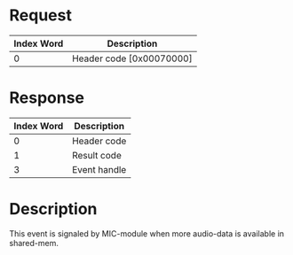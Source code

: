 # Request

| Index Word | Description                |
|------------|----------------------------|
| 0          | Header code \[0x00070000\] |

# Response

| Index Word | Description  |
|------------|--------------|
| 0          | Header code  |
| 1          | Result code  |
| 3          | Event handle |

# Description

This event is signaled by MIC-module when more audio-data is available
in shared-mem.